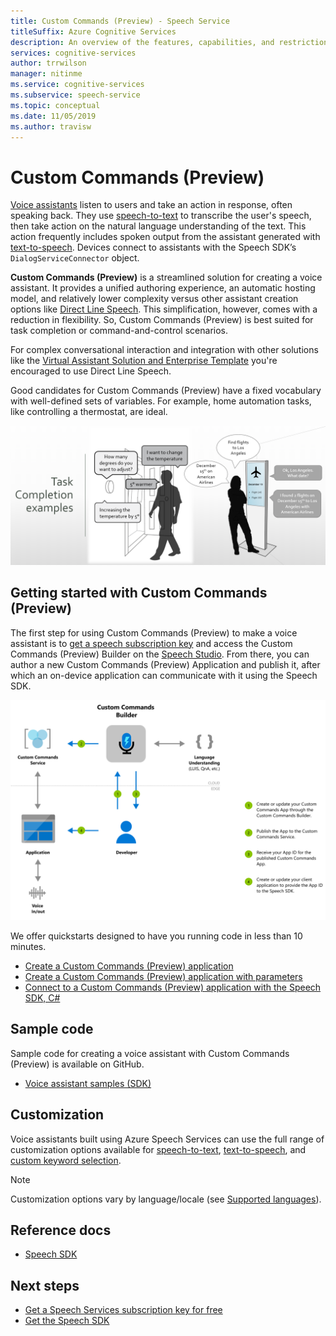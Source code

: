 ```yaml
---
title: Custom Commands (Preview) - Speech Service
titleSuffix: Azure Cognitive Services
description: An overview of the features, capabilities, and restrictions for Custom Commands (Preview), a solution for creating voice assistants.
services: cognitive-services
author: trrwilson
manager: nitinme
ms.service: cognitive-services
ms.subservice: speech-service
ms.topic: conceptual
ms.date: 11/05/2019
ms.author: travisw
---
```


# Custom Commands (Preview)

[Voice assistants](voice-assistants.md) listen to users and take an action in response, often speaking back. They use [speech-to-text](speech-to-text.md) to transcribe the user's speech, then take action on the natural language understanding of the text. This action frequently includes spoken output from the assistant generated with [text-to-speech](text-to-speech.md). Devices connect to assistants with the Speech SDK’s `DialogServiceConnector` object.

**Custom Commands (Preview)** is a streamlined solution for creating a voice assistant. It provides a unified authoring experience, an automatic hosting model, and relatively lower complexity versus other assistant creation options like [Direct Line Speech](direct-line-speech.md). This simplification, however, comes with a reduction in flexibility. So, Custom Commands (Preview) is best suited for task completion or command-and-control scenarios.

For complex conversational interaction and integration with other solutions like the [Virtual Assistant Solution and Enterprise Template](https://docs.microsoft.com/azure/bot-service/bot-builder-enterprise-template-overview) you're encouraged to use Direct Line Speech.

Good candidates for Custom Commands (Preview) have a fixed vocabulary with well-defined sets of variables. For example, home automation tasks, like controlling a thermostat, are ideal.

   ![Examples of task completion scenarios](media/voice-assistants/task-completion-examples.png "task completion examples")

## Getting started with Custom Commands (Preview)

The first step for using Custom Commands (Preview) to make a voice assistant is to [get a speech subscription key](get-started.md) and access the Custom Commands (Preview) Builder on the [Speech Studio](https://speech.microsoft.com). From there, you can author a new Custom Commands (Preview) Application and publish it, after which an on-device application can communicate with it using the Speech SDK.

   ![Authoring flow for Custom Commands (Preview)](media/voice-assistants/custom-commands-flow.png "The Custom Commands (Preview) authoring flow")

We offer quickstarts designed to have you running code in less than 10 minutes.

* [Create a Custom Commands (Preview) application](quickstart-custom-speech-commands-create-new.md)
* [Create a Custom Commands (Preview) application with parameters](quickstart-custom-speech-commands-create-parameters.md)
* [Connect to a Custom Commands (Preview) application with the Speech SDK, C#](quickstart-custom-speech-commands-speech-sdk.md)

## Sample code

Sample code for creating a voice assistant with Custom Commands (Preview) is available on GitHub.

* [Voice assistant samples (SDK)](https://aka.ms/csspeech/samples)

## Customization

Voice assistants built using Azure Speech Services can use the full range of customization options available for [speech-to-text](speech-to-text.md), [text-to-speech](text-to-speech.md), and [custom keyword selection](speech-devices-sdk-create-kws.md).

> [!NOTE]
> Customization options vary by language/locale (see [Supported languages](supported-languages.md)).

## Reference docs

* [Speech SDK](speech-sdk-reference.md)

## Next steps

* [Get a Speech Services subscription key for free](get-started.md)
* [Get the Speech SDK](speech-sdk.md)
